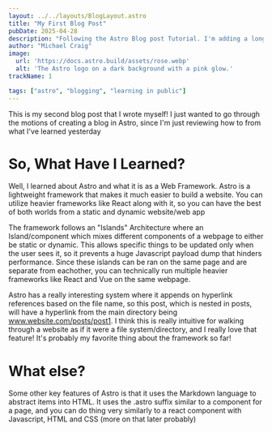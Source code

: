 ```yaml
---
layout: ../../layouts/BlogLayout.astro
title: "My First Blog Post"
pubDate: 2025-04-28
description: "Following the Astro Blog post Tutorial. I'm adding a long description to see what I can do because I'm awesome"
author: "Michael Craig"
image:
  url: 'https://docs.astro.build/assets/rose.webp'
  alt: 'The Astro logo on a dark background with a pink glow.'
trackName: 1

tags: ["astro", "blogging", "learning in public"]
---
```

This is my second blog post that I wrote myself! I just wanted to go through the motions of creating a blog in Astro, since I'm just reviewing how to from what I've learned yesterday

# So, What Have I Learned?

Well, I learned about Astro and what it is as a Web Framework. Astro is a lightweight framework that makes it much easier to build a website. You can utilize heavier frameworks like React along with it, so you can have the best of both worlds from a static and dynamic website/web app

The framework follows an "Islands" Architecture where an Island/component which mixes different components of a webpage to either be static or dynamic. This allows specific things to be updated only when the user sees it, so it prevents a huge Javascript payload dump that hinders performance. Since these islands can be ran on the same page and are separate from eachother, you can technically run multiple heavier frameworks like React and Vue on the same webpage.

Astro has a really interesting system where it appends on hyperlink references based on the file name, so this post, which is nested in posts, will have a hyperlink from the main directory being www.website.com/posts/post1. I think this is really intuitive for walking through a website as if it were a file system/directory, and I really love that feature! It's probably my favorite thing about the framework so far!

# What else?

Some other key features of Astro is that it uses the Markdown language to abstract items into HTML. It uses the .astro suffix similar to a component for a page, and you can do thing very similarly to a react component with Javascript, HTML and CSS (more on that later probably)